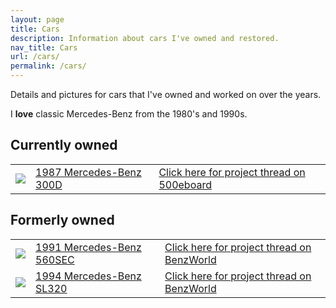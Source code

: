 ```yaml
---
layout: page
title: Cars
description: Information about cars I've owned and restored.
nav_title: Cars
url: /cars/
permalink: /cars/
---
```


Details and pictures for cars that I've owned and worked on over the years.

I **love** classic Mercedes-Benz from the 1980's and 1990s.

## Currently owned

<table>
  <tr>
    <td>
      <image src="/assets/cars-1987-300d-1.png" />
    </td>
    <td>
      <a href="/cars/1987-300d/">1987 Mercedes-Benz 300D</a>
    </td>
    <td>
      <a href="https://www.500eboard.co/forums/threads/bclifton-300d.18314/">
        Click here for project thread on 500eboard
      </a>
    </td>
  </tr>
</table>

## Formerly owned
<table>
  <tr>
    <td>
      <image src="/assets/cars-1991-560sec-1.jpg" />
    </td>
    <td>
      <a href="/cars/1991-560sec/">1991 Mercedes-Benz 560SEC</a>
    </td>
    <td>
      <a href="https://www.benzworld.org/threads/cliftons-new-sec-project-journal.2813858/">
        Click here for project thread on BenzWorld
      </a>
    </td>
  </tr>
  <tr>
    <td>
      <image src="/assets/cars-1994-sl320-1.jpg" />
    </td>
    <td>
      <a href="/cars/1994-sl320/">1994 Mercedes-Benz SL320</a>
    </td>
    <td>
      <a href="https://www.benzworld.org/threads/back-in-a-129-again-1994-sl320-project-journal.3081241/">
        Click here for project thread on BenzWorld
      </a>
    </td>
  </tr>
</table>
